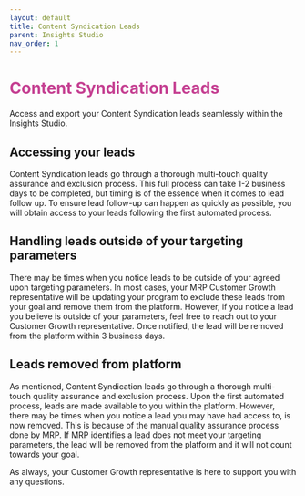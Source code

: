 ```yaml
---
layout: default
title: Content Syndication Leads
parent: Insights Studio
nav_order: 1
---
```


# <font color="#c54092">Content Syndication Leads</font>

Access and export your Content Syndication leads seamlessly within the Insights Studio. 

## Accessing your leads 

Content Syndication leads go through a thorough multi-touch quality assurance and exclusion process. This full process can take 1-2 business days to be completed, but timing is of the essence when it comes to lead follow up. To ensure lead follow-up can happen as quickly as possible, you will obtain access to your leads following the first automated process. 

## Handling leads outside of your targeting parameters

There may be times when you notice leads to be outside of your agreed upon targeting parameters. In most cases, your MRP Customer Growth representative will be updating your program to exclude these leads from your goal and remove them from the platform. However, if you notice a lead you believe is outside of your parameters, feel free to reach out to your Customer Growth representative. Once notified, the lead will be removed from the platform within 3 business days. 

## Leads removed from platform

As mentioned, Content Syndication leads go through a thorough multi-touch quality assurance and exclusion process. Upon the first automated process, leads are made available to you within the platform. However, there may be times when you notice a lead you may have had access to, is now removed. This is because of the manual quality assurance process done by MRP. If MRP identifies a lead does not meet your targeting parameters, the lead will be removed from the platform and it will not count towards your goal. 

As always, your Customer Growth representative is here to support you with any questions. 

